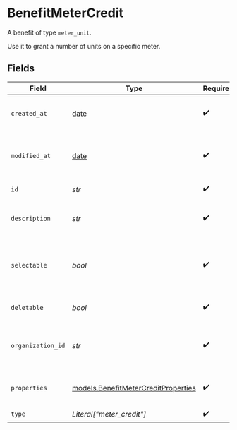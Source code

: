 # BenefitMeterCredit

A benefit of type `meter_unit`.

Use it to grant a number of units on a specific meter.


## Fields

| Field                                                                            | Type                                                                             | Required                                                                         | Description                                                                      |
| -------------------------------------------------------------------------------- | -------------------------------------------------------------------------------- | -------------------------------------------------------------------------------- | -------------------------------------------------------------------------------- |
| `created_at`                                                                     | [date](https://docs.python.org/3/library/datetime.html#date-objects)             | :heavy_check_mark:                                                               | Creation timestamp of the object.                                                |
| `modified_at`                                                                    | [date](https://docs.python.org/3/library/datetime.html#date-objects)             | :heavy_check_mark:                                                               | Last modification timestamp of the object.                                       |
| `id`                                                                             | *str*                                                                            | :heavy_check_mark:                                                               | The ID of the benefit.                                                           |
| `description`                                                                    | *str*                                                                            | :heavy_check_mark:                                                               | The description of the benefit.                                                  |
| `selectable`                                                                     | *bool*                                                                           | :heavy_check_mark:                                                               | Whether the benefit is selectable when creating a product.                       |
| `deletable`                                                                      | *bool*                                                                           | :heavy_check_mark:                                                               | Whether the benefit is deletable.                                                |
| `organization_id`                                                                | *str*                                                                            | :heavy_check_mark:                                                               | The ID of the organization owning the benefit.                                   |
| `properties`                                                                     | [models.BenefitMeterCreditProperties](../models/benefitmetercreditproperties.md) | :heavy_check_mark:                                                               | Properties for a benefit of type `meter_unit`.                                   |
| `type`                                                                           | *Literal["meter_credit"]*                                                        | :heavy_check_mark:                                                               | N/A                                                                              |